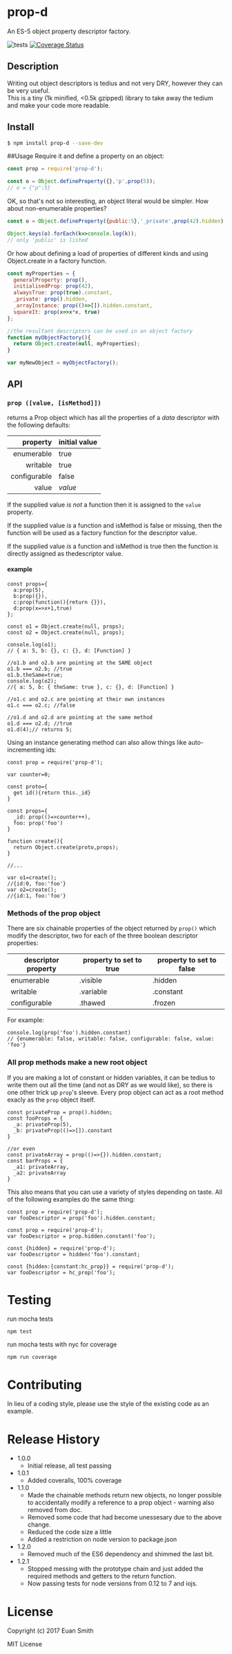 # prop-d
An ES-5 object property descriptor factory.

![tests](https://travis-ci.org/zakalwe314/property-descriptor.svg?branch=master)
[![Coverage Status](https://coveralls.io/repos/zakalwe314/property-descriptor/badge.svg?branch=master)](https://coveralls.io/r/zakalwe314/property-descriptor?branch=master)

## Description

Writing out object descriptors is tedius and not very DRY, however they can be very useful.  
This is a tiny (1k minified, <0.5k gzipped) library to take away the tedium and make your code more readable.

## Install
```bash
$ npm install prop-d --save-dev
```
##Usage
Require it and define a property on an object:
```javascript
const prop = require('prop-d');

const o = Object.defineProperty({},'p',prop(5));
// o = {"p":5}
```
OK, so that's not so interesting, an object literal would be simpler.  How about non-enumerable properties?
```javascript
const o = Object.defineProperty({public:5},'_private',prop(42).hidden);

Object.keys(o).forEach(k=>console.log(k));
// only 'public' is listed
```

Or how about defining a load of properties of different kinds and using Object.create in a factory function.
```javaScript
const myProperties = {
  generalProperty: prop(),
  initialisedProp: prop(42),
  alwaysTrue: prop(true).constant,
  _private: prop().hidden,
  _arrayInstance: prop(()=>[]).hidden.constant,
  squareIt: prop(x=>x*x, true)
};

//the resultant descriptors can be used in an object factory 
function myObjectFactory(){
  return Object.create(null, myProperties);
}

var myNewObject = myObjectFactory();
```
## API

### `prop ([value, [isMethod]])`
returns a Prop object which has all the properties of a _data_ descriptor with the following defaults:

|     property | initial value |
| -----------: | :------------ |
|   enumerable | true          |
|     writable | true          |
| configurable | false         |
|        value | _value_       |

If the supplied value _is not_ a function then it is assigned to the `value` property.

If the supplied value _is_ a function and isMethod is false or missing, then the function will be used as a factory function
for the descriptor value.

If the supplied value _is_ a function and isMethod is true then the function is directly assigned as thedescriptor value.

#### example
```
const props={
  a:prop(5),
  b:prop({}),
  c:prop(function(){return {}}),
  d:prop(x=>x+1,true)
};

const o1 = Object.create(null, props);
const o2 = Object.create(null, props);

console.log(o1);
// { a: 5, b: {}, c: {}, d: [Function] }

//o1.b and o2.b are pointing at the SAME object
o1.b === o2.b; //true
o1.b.theSame=true;
console.log(o2);
//{ a: 5, b: { theSame: true }, c: {}, d: [Function] }

//o1.c and o2.c are pointing at their own instances
o1.c === o2.c; //false

//o1.d and o2.d are pointing at the same method
o1.d === o2.d; //true
o1.d(4);// returns 5;

```

Using an instance generating method can also allow things like auto-incrementing ids:
```
const prop = require('prop-d');

var counter=0;

const proto={
  get id(){return this._id}
}

const props={
  _id: prop(()=>counter++),
  foo: prop('foo')
}

function create(){
  return Object.create(proto,props);
}

//...

var o1=create();
//{id:0, foo:'foo'}
var o2=create();
//{id:1, foo:'foo'}

```

### Methods of the prop object
There are six chainable properties of the object returned by `prop()` which modify the descriptor, two for each of the 
three boolean descriptor properties: 

| descriptor property | property to set to true | property to set to false
| --- | --- | --- |
| enumerable | .visible | .hidden |
| writable | .variable | .constant |
| configurable | .thawed | .frozen |

For example:
```
console.log(prop('foo').hidden.constant)
// {enumerable: false, writable: false, configurable: false, value: 'foo'}
```

### All prop methods make a new root object

If you are making a lot of constant or hidden variables, it can be tedius to write them out all the time (and not as DRY as we would like), so there is one other trick up `prop`'s sleeve.  Every prop object can act as a root method exacly as the `prop` object itself.

```
const privateProp = prop().hidden;
const fooProps = {
  _a: privateProp(5),
  _b: privateProp(()=>[]).constant
}

//or even
const privateArray = prop(()=>{}).hidden.constant;
const barProps = {
  _a1: privateArray,
  _a2: privateArray
}
```

This also means that you can use a variety of styles depending on taste.  All of the following examples do the same thing:
```
const prop = require('prop-d');
var fooDescriptor = prop('foo').hidden.constant;
```
```
const prop = require('prop-d');
var fooDescriptor = prop.hidden.constant('foo');
```
```
const {hidden} = require('prop-d');
var fooDescriptor = hidden('foo').constant;
```
```
const {hidden:{constant:hc_prop}} = require('prop-d');
var fooDescriptor = hc_prop('foo');
```

# Testing
run mocha tests
```
npm test
```
run mocha tests with nyc for coverage

```
npm run coverage
```

# Contributing
In lieu of a coding style, please use the style of the existing code as an example.

# Release History
- 1.0.0 
  - Initial release, all test passing
- 1.0.1
  - Added coveralls, 100% coverage
- 1.1.0
  - Made the chainable methods return new objects, no longer possible to accidentally modify a reference to a prop object - warning also removed from doc.
  - Removed some code that had become unessesary due to the above change.
  - Reduced the code size a little
  - Added a restriction on node version to package.json
- 1.2.0
  - Removed much of the ES6 dependency and shimmed the last bit.
- 1.2.1
  - Stopped messing with the prototype chain and just added the required methods and getters to the return function.
  - Now passing tests for node versions from 0.12 to 7 and iojs.

# License

Copyright (c) 2017 Euan Smith

MIT License